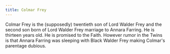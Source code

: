 ```yaml
---
title: Colmar Frey
---
```


Colmar Frey is the (supposedly) twentieth son of Lord Walder Frey and the second son born of Lord Walder Frey marriage to Annara Farring. He is thirteen years old. He is promised to the Faith. However rumor in the Twins is that Annara Farring was sleeping with Black Walder Frey making Colmar's parentage dubious.


